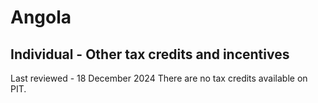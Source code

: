 # Angola
## Individual - Other tax credits and incentives
Last reviewed - 18 December 2024
There are no tax credits available on PIT.
